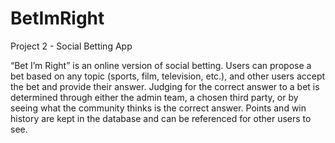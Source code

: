 # BetImRight
Project 2 - Social Betting App

“Bet I’m Right” is an online version of social betting. Users can propose a bet based on any topic (sports, film, television, etc.), and other users accept the bet and provide their answer. Judging for the correct answer to a bet is determined through either the admin team, a chosen third party, or by seeing what the community thinks is the correct answer. Points and win history are kept in the database and can be referenced for other users to see.
